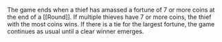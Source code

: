 The game ends when a thief has amassed a fortune of 7 or more coins at the end of a [[Round]]. If multiple thieves have 7 or more coins, the thief with the most coins wins. If there is a tie for the largest fortune, the game continues as usual until a clear winner emerges.